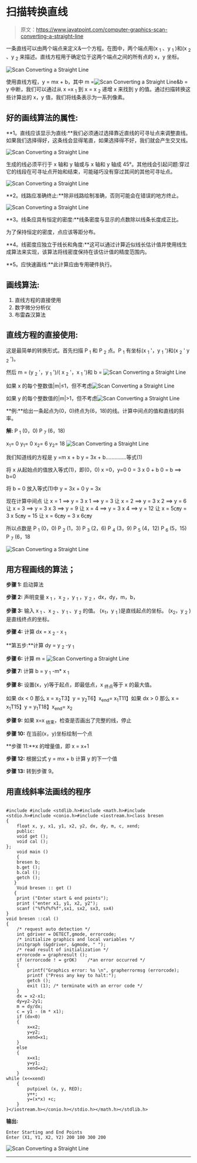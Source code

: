 # 扫描转换直线

> 原文：<https://www.javatpoint.com/computer-graphics-scan-converting-a-straight-line>

一条直线可以由两个端点来定义&一个方程。在图中，两个端点用(x <sub>1</sub> 、y <sub>1</sub> )和(x <sub>2</sub> 、y <sub>2</sub> 来描述。直线方程用于确定位于这两个端点之间的所有点的 x，y 坐标。

![Scan Converting a Straight Line](img/a5f802042b673676aa03694899c922e4.png)

使用直线方程，y = mx + b，其中 m =![Scan Converting a Straight Line](img/fa577653926568800ee8566a59cb6f64.png)&b = y 中断，我们可以通过从 x =x <sub>1</sub> 到 x = x <sub>2</sub> 递增 x 来找到 y 的值。通过扫描转换这些计算出的 x，y 值，我们将线条表示为一系列像素。

## 好的画线算法的属性:

**1。直线应该显示为直线:**我们必须通过选择靠近直线的可寻址点来调整直线。如果我们选择得好，这条线会显得笔直，如果选择得不好，我们就会产生交叉线。

![Scan Converting a Straight Line](img/c8b32ed48e90441d0ec95ec3610165e4.png)

生成的线必须平行于 x 轴和 y 轴或与 x 轴和 y 轴成 45°。其他线会引起问题:穿过它的线段在可寻址点开始和结束，可能碰巧没有穿过其间的其他可寻址点。

![Scan Converting a Straight Line](img/d2f7aa570a9f1e05370593d008e0e77d.png)

**2。线路应准确终止:**除非线路绘制准确，否则可能会在错误的地方终止。

![Scan Converting a Straight Line](img/2ada134d62b8afe76bee86105e6ff165.png)

**3。线条应具有恒定的密度:**线条密度与显示的点数除以线条长度成正比。

为了保持恒定的密度，点应该等距分布。

**4。线密度应独立于线长和角度:**这可以通过计算近似线长估计值并使用线生成算法来实现，该算法将线密度保持在该估计值的精度范围内。

**5。应快速画线:**此计算应由专用硬件执行。

## 画线算法:

1.  直线方程的直接使用
2.  数字微分分析仪
3.  布雷森汉算法

## 直线方程的直接使用:

这是最简单的转换形式。首先扫描 P <sub>1</sub> 和 P <sub>2</sub> 点。P <sub>1</sub> 有坐标(x <sub>1</sub> '，y <sub>1</sub> ')和(x <sub>2</sub> ' y <sub>2</sub> ')。

然后 m = (y <sub>2</sub> '，y <sub>1</sub> ')/( x <sub>2</sub> '，x <sub>1</sub> ')和 b = ![Scan Converting a Straight Line](img/e4b284c59cd27ebb261ba2d6b446688c.png)

如果 x 的每个整数值|m|≤1，但不考虑![Scan Converting a Straight Line](img/f24be1ed2c1267a8368f647483c43aba.png)

如果 y 的每个整数值的|m|>1，但不考虑![Scan Converting a Straight Line](img/46fb6af36e77ee384f6f06024c5c9a88.png)

**例:**给出一条起点为(0，0)终点为(6，18)的线。计算中间点的值和直线的斜率。

**解:** P <sub>1</sub> (0，0) P <sub>7</sub> (6，18)

x<sub>1</sub>= 0
y<sub>1</sub>= 0
x<sub>2</sub>= 6
y<sub>2</sub>= 18
![Scan Converting a Straight Line](img/f6efe7beaeaaccb2ac4719d6ef914535.png)

我们知道线的方程是
y =m x + b
y = 3x + b..............等式(1)

将 x 从起始点的值放入等式(1)，即(0，0) x =0，y=0
0 = 3 x 0 + b
0 = b ⟹ b=0

将 b = 0 放入等式(1)中
y = 3x + 0
y = 3x

现在计算中间点
让 x = 1 ⟹ y = 3 x 1 ⟹ y = 3
让 x = 2 ⟹ y = 3 x 2 ⟹ y = 6
让 x = 3 ⟹ y = 3 x 3 ⟹ y = 9
让 x = 4 ⟹ y = 3 x 4 ⟹ y = 12
让 x = 5㎝y = 3 x 5㎝y = 15
让 x = 6㎝y = 3 x 6㎝y

所以点数是 P <sub>1</sub> (0，0)
P <sub>2</sub> (1，3)
P <sub>3</sub> (2，6)
P <sub>4</sub> (3，9)
P <sub>5</sub> (4，12)
P <sub>6</sub> (5，15)
P <sub>7</sub> (6，18

![Scan Converting a Straight Line](img/850d5cad09d28f0586ff10625d1c452f.png)

## 用方程画线的算法；

**步骤 1:** 启动算法

**步骤 2:** 声明变量 x <sub>1</sub> ，x <sub>2</sub> ，y <sub>1</sub> ，y <sub>2</sub> ，dx，dy，m，b，

**步骤 3:** 输入 x <sub>1</sub> 、x <sub>2</sub> 、y <sub>1</sub> 、y <sub>2</sub> 的值。
(x<sub>1</sub>，y <sub>1</sub> )是直线起点的坐标。
(x<sub>2</sub>，y <sub>2</sub> )是直线终点的坐标。

**步骤 4:** 计算 dx = x <sub>2</sub> - x <sub>1</sub>

**第五步:**计算 dy = y <sub>2</sub> -y <sub>1</sub>

**步骤 6:** 计算 m = ![Scan Converting a Straight Line](img/e02aa0a1b67040d02e381e7e57c15c83.png)

**步骤 7:** 计算 b = y <sub>1</sub> -m* x <sub>1</sub>

**步骤 8:** 设置(x，y)等于起点，即最低点，x <sub>终点</sub>等于 x 的最大值。

如果 dx < 0
那么 x = x<sub>2</sub>T3】y = y<sub>2</sub>T6】x<sub>end</sub>= x<sub>1</sub>T11】如果 dx > 0
那么 x = x<sub>1</sub>T15】y = y<sub>1</sub>T18】x<sub>end</sub>= x<sub>2</sub>

**步骤 9:** 如果 x=x <sub>结束</sub>，检查是否画出了完整的线，停止

**步骤 10:** 在当前(x，y)坐标绘制一个点

**步骤 11:**x 的增量值，即 x = x+1

**步骤 12:** 根据公式 y = mx + b 计算 y 的下一个值

**步骤 13:** 转到步骤 9。

## 用直线斜率法画线的程序

```

#include #include <stdlib.h>#include <math.h>#include <stdio.h>#include <conio.h>#include <iostream.h>class bresen
{
	float x, y, x1, y1, x2, y2, dx, dy, m, c, xend;
	public:
	void get ();
	void cal ();
};
	void main ()
    {
	bresen b;
	b.get ();
	b.cal ();
	getch ();
   }
	Void bresen :: get ()
   {
	print ("Enter start & end points");
	print ("enter x1, y1, x2, y2");
	scanf ("%f%f%f%f",sx1, sx2, sx3, sx4)
}
void bresen ::cal ()
{
	/* request auto detection */
	int gdriver = DETECT,gmode, errorcode;
	/* initialize graphics and local variables */
	initgraph (&gdriver, &gmode, " ");
	/* read result of initialization */
	errorcode = graphresult ();
	if (errorcode ! = grOK)    /*an error occurred */
	{
 		printf("Graphics error: %s \n", grapherrormsg (errorcode);
		printf ("Press any key to halt:");
		getch ();
		exit (1); /* terminate with an error code */
	}
	dx = x2-x1;
	dy=y2-2y1;
	m = dy/dx;
	c = y1 - (m * x1);
	if (dx<0)
	{
		x=x2;
		y=y2;
		xend=x1;
	}
    else
	{
		x=x1;
		y=y1;
		xend=x2;
	}
while (x<=xend)
	{
		putpixel (x, y, RED);
		y++;
		y=(x*x) +c;
	}
}</iostream.h></conio.h></stdio.h></math.h></stdlib.h> 
```

**输出:**

```
Enter Starting and End Points
Enter (X1, Y1, X2, Y2) 200 100 300 200

```

![Scan Converting a Straight Line](img/22a76714b2cf0a6c43b2309225eecb6c.png)

* * *